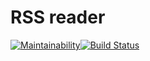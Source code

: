# RSS reader

[![Maintainability](https://api.codeclimate.com/v1/badges/9218b75ced8b60d31054/maintainability)](https://codeclimate.com/github/eidolonzx/project-lvl3-s452/maintainability)[![Build Status](https://travis-ci.org/eidolonzx/project-lvl3-s452.svg?branch=master)](https://travis-ci.org/eidolonzx/project-lvl3-s452)